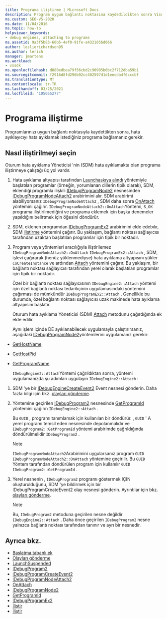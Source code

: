```yaml
---
title: Programa iliştirme | Microsoft Docs
description: Program uygun bağlantı noktasına kaydedildikten sonra Visual Studio 'Nun bir programa ekleme hata ayıklayıcıyı nasıl uyguladığını öğrenin.
ms.custom: SEO-VS-2020
ms.date: 11/04/2016
ms.topic: how-to
helpviewer_keywords:
- debug engines, attaching to programs
ms.assetid: 9a3f5b83-60b5-4ef0-91fe-a432105bd066
author: leslierichardson95
ms.author: lerich
manager: jmartens
ms.workload:
- vssdk
ms.openlocfilehash: d880edbea79f56cbd2c90905b0bc2f712dba59b1
ms.sourcegitcommit: f2916d8fd296b92cc402597d1d1eecda4f6cccbf
ms.translationtype: MT
ms.contentlocale: tr-TR
ms.lasthandoff: 03/25/2021
ms.locfileid: "105055277"
---
```

# <a name="attach-to-the-program"></a>Programa iliştirme
Programlarınızı uygun bağlantı noktasıyla kaydettikten sonra, hata ayıklayıcıyı hata ayıklamak istediğiniz programa bağlamanız gerekir.

## <a name="choose-how-to-attach"></a>Nasıl iliştirilmeyi seçin
 Oturum hata ayıklama Yöneticisi 'nin (SDM) hata ayıklamakta olan programa iliştirmeye çalıştığı üç yol vardır.

1. Hata ayıklama altyapısı tarafından [Launchaskıya alındı](../../extensibility/debugger/reference/idebugenginelaunch2-launchsuspended.md) yöntemiyle başlatılan programlar (örneğin, yorumlanan dillerin tipik olarak), SDM, eklendiği programla ilişkili [IDebugProgramNode2](../../extensibility/debugger/reference/idebugprogramnode2.md) nesnesinden [IDebugProgramNodeAttach2](../../extensibility/debugger/reference/idebugprogramnodeattach2.md) arabirimini alır. SDM arabirimi alabiliyorsanız `IDebugProgramNodeAttach2` , SDM daha sonra [OnAttach](../../extensibility/debugger/reference/idebugprogramnodeattach2-onattach.md) yöntemini çağırır. `IDebugProgramNodeAttach2::OnAttach`Yöntemi, `S_OK` programa iliştirilmediğini ve programa eklemek için başka denemeler yapıldığını belirtmek için öğesini döndürür.

2. SDM, eklenen programdan [IDebugProgramEx2](../../extensibility/debugger/reference/idebugprogramex2.md) arabirimini elde edebılır, SDM [iliştirme](../../extensibility/debugger/reference/idebugprogramex2-attach.md) yöntemini çağırır. Bu yaklaşım, bağlantı noktası sağlayıcısı tarafından uzaktan başlatılan programlar için tipik bir noktadır.

3. Program veya yöntemleri aracılığıyla iliştirilemez `IDebugProgramNodeAttach2::OnAttach` `IDebugProgramEx2::Attach` , SDM, işlevi çağırarak (henüz yüklenmediyse) hata ayıklama altyapısını yükler `CoCreateInstance` ve ardından [Attach](../../extensibility/debugger/reference/idebugengine2-attach.md) yöntemini çağırır. Bu yaklaşım, bir bağlantı noktası sağlayıcısı tarafından yerel olarak başlatılan programlar için tipik bir noktadır.

    Özel bir bağlantı noktası sağlayıcısının `IDebugEngine2::Attach` yöntemi için özel bağlantı noktası tedarikçinin uygulamasındaki yöntemini çağırması de mümkündür `IDebugProgramEx2::Attach` . Genellikle bu durumda, özel bağlantı noktası sağlayıcısı uzak makinede hata ayıklama altyapısını başlatır.

   Oturum hata ayıklama Yöneticisi (SDM) [Attach](../../extensibility/debugger/reference/idebugengine2-attach.md) metodunu çağırdığında ek elde edilir.

   Aynı işlem içinde DE ayıklanabilecek uygulamayla çalıştırırsanız, aşağıdaki [IDebugProgramNode2](../../extensibility/debugger/reference/idebugprogramnode2.md)yöntemlerini uygulamanız gerekir:

- [GetHostName](../../extensibility/debugger/reference/idebugprogramnode2-gethostname.md)

- [GetHostPid](../../extensibility/debugger/reference/idebugprogramnode2-gethostpid.md)

- [GetProgramName](../../extensibility/debugger/reference/idebugprogramnode2-getprogramname.md)

  `IDebugEngine2::Attach`Yöntemi çağrıldıktan sonra, yöntemi uygulamanızda şu adımları uygulayın `IDebugEngine2::Attach` :

1. SDM 'ye bir [IDebugEngineCreateEvent2](../../extensibility/debugger/reference/idebugenginecreateevent2.md) Event nesnesi gönderin. Daha fazla bilgi için bkz. [olayları gönderme](../../extensibility/debugger/sending-events.md).

2. Yöntemine geçirilen [IDebugProgram2](../../extensibility/debugger/reference/idebugprogram2.md) nesnesinde [GetProgramId](../../extensibility/debugger/reference/idebugprogram2-getprogramid.md) yöntemini çağırın `IDebugEngine2::Attach` .

     Bu `GUID` , programı tanımlamak için kullanılan bir döndürür. , `GUID` ' A yerel programı temsil eden nesnesinde depolanmalıdır ve `IDebugProgram2::GetProgramId` yöntemi arabirimde çağrıldığında döndürülmelidir `IDebugProgram2` .

    > [!NOTE]
    > `IDebugProgramNodeAttach2`Arabirimini uygularsanız program `GUID` `IDebugProgramNodeAttach2::OnAttach` yöntemine geçirilir. Bu `GUID` Yöntem tarafından döndürülen program için kullanılır `GUID` `IDebugProgram2::GetProgramId` .

3. Yerel nesnenin [](../../extensibility/debugger/reference/idebugprogramcreateevent2.md) , `IDebugProgram2` programı göstermek IÇIN oluşturulduğunu, SDM 'ye bildirmek için bir IDebugProgramCreateEvent2 olay nesnesi gönderin. Ayrıntılar için bkz. [olayları gönderme](../../extensibility/debugger/sending-events.md).

    > [!NOTE]
    > Bu, `IDebugProgram2` metoduna geçirilen nesne değildir `IDebugEngine2::Attach` . Daha önce geçirilen `IDebugProgram2` nesne yalnızca bağlantı noktası tarafından tanınır ve ayrı bir nesnedir.

## <a name="see-also"></a>Ayrıca bkz.
- [Başlatma tabanlı ek](../../extensibility/debugger/launch-based-attachment.md)
- [Olayları gönderme](../../extensibility/debugger/sending-events.md)
- [LaunchSuspended](../../extensibility/debugger/reference/idebugenginelaunch2-launchsuspended.md)
- [IDebugProgram2](../../extensibility/debugger/reference/idebugprogram2.md)
- [IDebugProgramCreateEvent2](../../extensibility/debugger/reference/idebugprogramcreateevent2.md)
- [IDebugProgramNodeAttach2](../../extensibility/debugger/reference/idebugprogramnodeattach2.md)
- [OnAttach](../../extensibility/debugger/reference/idebugprogramnodeattach2-onattach.md)
- [IDebugProgramNode2](../../extensibility/debugger/reference/idebugprogramnode2.md)
- [GetProgramId](../../extensibility/debugger/reference/idebugprogram2-getprogramid.md)
- [IDebugProgramEx2](../../extensibility/debugger/reference/idebugprogramex2.md)
- [İliştir](../../extensibility/debugger/reference/idebugprogramex2-attach.md)
- [İliştir](../../extensibility/debugger/reference/idebugengine2-attach.md)
